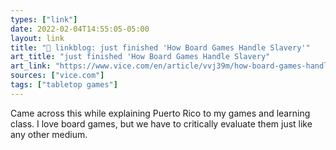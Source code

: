 ```yaml
---
types: ["link"]
date: 2022-02-04T14:55:05-05:00
layout: link
title: "🔗 linkblog: just finished 'How Board Games Handle Slavery'"
art_title: "just finished 'How Board Games Handle Slavery"
art_link: "https://www.vice.com/en/article/vvj39m/how-board-games-handle-slavery"
sources: ["vice.com"]
tags: ["tabletop games"]
---
```

Came across this while explaining Puerto Rico to my games and learning class. I love board games, but we have to critically evaluate them just like any other medium.
